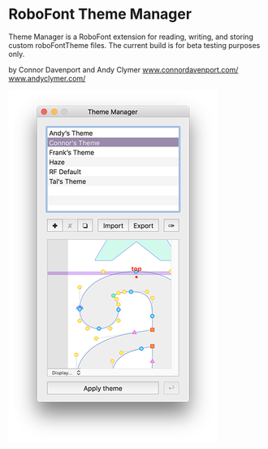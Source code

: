 # RoboFont Theme Manager

Theme Manager is a RoboFont extension for reading, writing, and storing custom roboFontTheme files. The current build is for beta testing purposes only.

by Connor Davenport and Andy Clymer
www.connordavenport.com/
www.andyclymer.com/

![Screenshot](/resources/ScreenShot.png)
